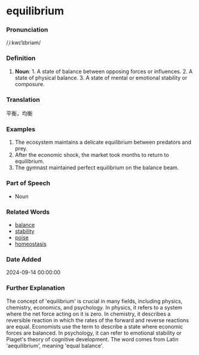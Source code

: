 # equilibrium
### Pronunciation
/ˌiːkwɪˈlɪbriəm/
### Definition
1. **Noun**: 1. A state of balance between opposing forces or influences. 2. A state of physical balance. 3. A state of mental or emotional stability or composure.
### Translation
平衡，均衡
### Examples
1. The ecosystem maintains a delicate equilibrium between predators and prey.
2. After the economic shock, the market took months to return to equilibrium.
3. The gymnast maintained perfect equilibrium on the balance beam.
### Part of Speech
- Noun
### Related Words
- [balance](balance.md)
- [stability](stability.md)
- [poise](poise.md)
- [homeostasis](homeostasis.md)
### Date Added
2024-09-14 00:00:00

### Further Explanation
The concept of 'equilibrium' is crucial in many fields, including physics, chemistry, economics, and psychology. In physics, it refers to a system where the net force acting on it is zero. In chemistry, it describes a reversible reaction in which the rates of the forward and reverse reactions are equal. Economists use the term to describe a state where economic forces are balanced. In psychology, it can refer to emotional stability or Piaget's theory of cognitive development. The word comes from Latin 'aequilibrium', meaning 'equal balance'.